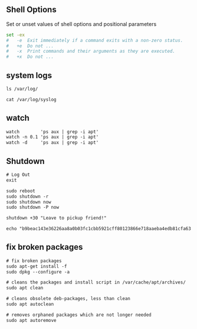 ## Shell Options
Set or unset values of shell options and positional parameters
```bash
set -ex 
#   -e  Exit immediately if a command exits with a non-zero status.
#   +e  Do not ...
#   -x  Print commands and their arguments as they are executed.
#   +x  Do not ...
```


## system logs
```txt
ls /var/log/

cat /var/log/syslog 
```


## watch
```txt
watch        'ps aux | grep -i apt'
watch -n 0.1 'ps aux | grep -i apt'
watch -d     'ps aux | grep -i apt'
```


## Shutdown
```txt
# Log Out 
exit

sudo reboot
sudo shutdown -r
sudo shutdown now
sudo shutdown -P now

shutdown +30 "Leave to pickup friend!"
```


```txt
echo "b9beac143e36226aa8a0b03fc1cbb5921cff80123866e718aaeba4edb81cfa63 *ubuntu-18.04.3-live-server-amd64.iso" | shasum -a 256 --check
```


## fix broken packages
```txt
# fix broken packages
sudo apt-get install -f 
sudo dpkg --configure -a

# cleans the packages and install script in /var/cache/apt/archives/
sudo apt clean

# cleans obsolete deb-packages, less than clean
sudo apt autoclean

# removes orphaned packages which are not longer needed
sudo apt autoremove
```
